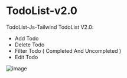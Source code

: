 # TodoList-v2.0
TodoList-Js-Tailwind
TodoList V2.0:
+ Add Todo
+ Delete Todo
+ Filter Todo ( Completed And Uncompleted )
+ Edit Todo

![image](https://github.com/Alirewa/TodoList-v2.0/assets/80244075/16663641-e1bd-45e3-a043-f9d12e0fc024)
